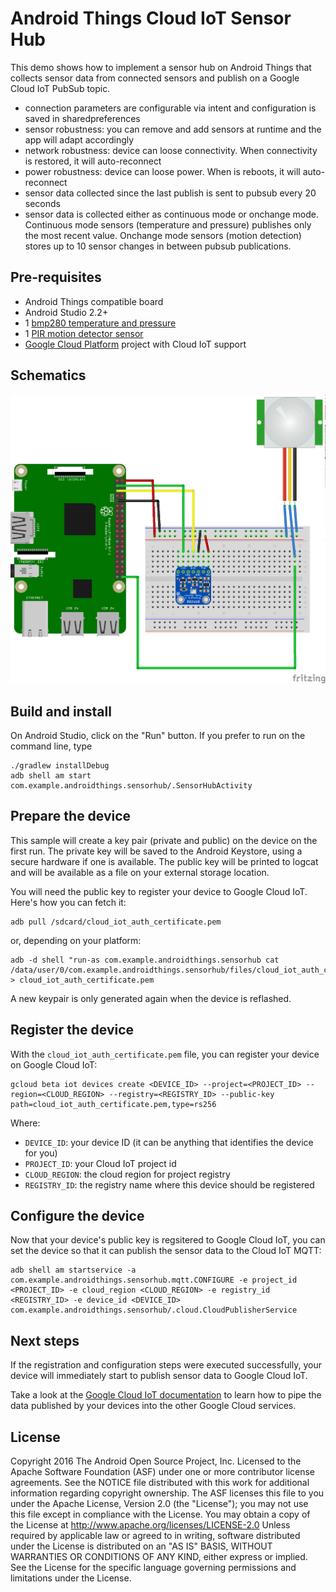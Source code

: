 # Android Things Cloud IoT Sensor Hub

This demo shows how to implement a sensor hub on Android Things that collects
sensor data from connected sensors and publish on a
Google Cloud IoT PubSub topic.

- connection parameters are configurable via intent and configuration is saved in sharedpreferences
- sensor robustness: you can remove and add sensors at runtime and the app will adapt accordingly
- network robustness: device can loose connectivity. When connectivity is restored, it will auto-reconnect
- power robustness: device can loose power. When is reboots, it will auto-reconnect
- sensor data collected since the last publish is sent to pubsub every 20 seconds
- sensor data is collected either as continuous mode or onchange mode. Continuous mode sensors
(temperature and pressure) publishes only the most recent value. Onchange mode
sensors (motion detection) stores up to 10 sensor changes in between pubsub publications.

## Pre-requisites

- Android Things compatible board
- Android Studio 2.2+
- 1 [bmp280 temperature and pressure](https://www.adafruit.com/product/2651)
- 1 [PIR motion detector sensor](https://www.adafruit.com/product/189)
- [Google Cloud Platform](https://cloud.google.com/) project with Cloud IoT support

## Schematics

![Schematics for Raspberry Pi 3](rpi3_schematics.png)

## Build and install

On Android Studio, click on the "Run" button.
If you prefer to run on the command line, type
```
./gradlew installDebug
adb shell am start com.example.androidthings.sensorhub/.SensorHubActivity
```

## Prepare the device

This sample will create a key pair (private and public) on the device on the
first run. The private key will be saved to the Android Keystore, using a
secure hardware if one is available. The public key will be printed to logcat
and will be available as a file on your external storage location.

You will need the public key to register your device to Google Cloud IoT. Here's
how you can fetch it:

```
adb pull /sdcard/cloud_iot_auth_certificate.pem
```

or, depending on your platform:

```
adb -d shell "run-as com.example.androidthings.sensorhub cat /data/user/0/com.example.androidthings.sensorhub/files/cloud_iot_auth_certificate.pem" > cloud_iot_auth_certificate.pem
```

A new keypair is only generated again when the device is reflashed.

## Register the device

With the `cloud_iot_auth_certificate.pem` file, you can register your device on
Google Cloud IoT:

```
gcloud beta iot devices create <DEVICE_ID> --project=<PROJECT_ID> --region=<CLOUD_REGION> --registry=<REGISTRY_ID> --public-key path=cloud_iot_auth_certificate.pem,type=rs256
```

Where:
- `DEVICE_ID`: your device ID (it can be anything that identifies the device for you)
- `PROJECT_ID`: your Cloud IoT project id
- `CLOUD_REGION`: the cloud region for project registry
- `REGISTRY_ID`: the registry name where this device should be registered

## Configure the device

Now that your device's public key is regsitered to Google Cloud IoT, you can set
the device so that it can publish the sensor data to the Cloud IoT MQTT:

```
adb shell am startservice -a com.example.androidthings.sensorhub.mqtt.CONFIGURE -e project_id <PROJECT_ID> -e cloud_region <CLOUD_REGION> -e registry_id <REGISTRY_ID> -e device_id <DEVICE_ID> com.example.androidthings.sensorhub/.cloud.CloudPublisherService
```

## Next steps

If the registration and configuration steps were executed successfully, your
device will immediately start to publish sensor data to Google Cloud IoT.

Take a look at the [Google Cloud IoT documentation](https://cloud.google.com/iot/) to learn how to pipe the
data published by your devices into the other Google Cloud services.

## License

Copyright 2016 The Android Open Source Project, Inc.
Licensed to the Apache Software Foundation (ASF) under one or more contributor
license agreements.  See the NOTICE file distributed with this work for
additional information regarding copyright ownership.  The ASF licenses this
file to you under the Apache License, Version 2.0 (the "License"); you may not
use this file except in compliance with the License.  You may obtain a copy of
the License at
  http://www.apache.org/licenses/LICENSE-2.0
Unless required by applicable law or agreed to in writing, software
distributed under the License is distributed on an "AS IS" BASIS, WITHOUT
WARRANTIES OR CONDITIONS OF ANY KIND, either express or implied.  See the
License for the specific language governing permissions and limitations under
the License.
